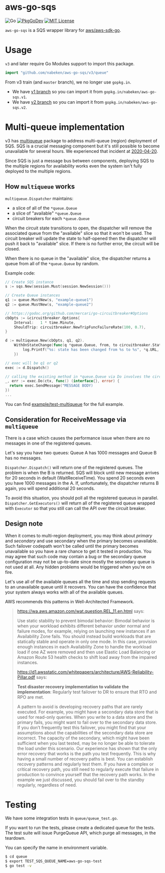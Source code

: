 # aws-go-sqs

![Go](https://github.com/nabeken/aws-go-sqs/workflows/Go/badge.svg)
[![PkgGoDev](https://pkg.go.dev/badge/github.com/nabeken/aws-go-sqs/v3)](https://pkg.go.dev/github.com/nabeken/aws-go-sqs/v3)
[![MIT License](http://img.shields.io/badge/license-MIT-blue.svg)](LICENSE)

`aws-go-sqs` is a SQS wrapper library for [aws/aws-sdk-go](https://github.com/aws/aws-sdk-go).

# Usage

`v3` and later require Go Modules support to import this package.
```go
import "github.com/nabeken/aws-go-sqs/v3/queue"
```

From v3 train (and `master` branch), we no longer use `gopkg.in`.

- We have [v1 branch](https://github.com/nabeken/aws-go-sqs/tree/v1) so you can import it from `gopkg.in/nabeken/aws-go-sqs.v1`.
- We have [v2 branch](https://github.com/nabeken/aws-go-sqs/tree/v2) so you can import it from `gopkg.in/nabeken/aws-go-sqs.v2`.

# Multi-queue implementation

v3 has [multiqueue](multiqueue/) package to address multi-queue (region) deployment of SQS. SQS is a crucial messaging component but it's still possible to become unavailable for several hours. We experienced that incident at [2020-04-20](https://status.aws.amazon.com/rss/sqs-ap-northeast-1.rss).

Since SQS is just a message bus between components, deploying SQS to the multiple regions for availability works even the system isn't fully deployed to the multiple regions.

## How `multiqueue` works

`multiqueue.Dispatcher` maintains:
- a slice of all of the `*queue.Queue`
- a slice of "available" `*queue.Queue`
- circuit breakers for each `*queue.Queue`

When the circuit state transitions to open, the dispatcher will remove the associated queue from the "available" slice so that it won't be used. The circuit breaker will update the state to half-opened then the dispatcher will push it back to "available" slice. If there is no further error, the circuit will be closed.

When there is no queue in the "available" slice, the dispatcher returns a queue from all of the `*queue.Queue` by random.

Example code:
```go
// Create SQS instance
s := sqs.New(session.Must(session.NewSession()))

// Create Queue instances
q1 := queue.MustNew(s, "example-queue1")
q2 := queue.MustNew(s, "example-queue2")

// https://godoc.org/github.com/mercari/go-circuitbreaker#Options
cbOpts := &circuitbreaker.Options{
    Interval:   1 * time.Minute,
    ShouldTrip: circuitbreaker.NewTripFuncFailureRate(100, 0.7),
}

d := multiqueue.New(cbOpts, q1, q2).
    WithOnStateChange(func(q *queue.Queue, from, to circuitbreaker.State) {
        log.Printf("%s: state has been changed from %s to %s", *q.URL, from, to)
    })

// exec will be q1 or q2
exec := d.Dispatch()

// calling the existing method in *queue.Queue via Do involves the circuit breaker
_, err := exec.Do(ctx, func() (interface{}, error) {
  return exec.SendMessage("MESSAGE BODY)
})
...
```

You can find [example/test-multiqueue](example/test-multiqueue) for the full example.

## Consideration for ReceiveMessage via `multiqueue`

There is a case which causes the performance issue when there are no messages in one of the registered queues.

Let's say you have two queues: Queue A has 1000 messages and Queue B has no messages.

`Dispatcher.Dispatch()` will return one of the registered queues. The problem is when the B is returned. SQS will block until new message arrives for 20 seconds in default (WaitReceiveTime). You spend 20 seconds even you have 1000 messages in the A. If, unfortunately, the dispatcher returns B again, you will spend additional 20 seconds.

To avoid this situation, you should poll all the registered queueus in parallel. `Dispatcher.GetExecutors()` will return all of the registered queue wrapped with `Executor` so that you still can call the API over the circuit breaker.

## Design note

When it comes to multi-region deployment, you may think about *primary* and *secondary* and use secondary when the primary becomes unavailable. Such failover codepath won't be called until the primary becomes unavailable so you have a rare chance to get it tested in production. You may agree that such code may contain a bug or the secondary queue configuration may not be up-to-date since mostly the secondary queue is not used at all. Any hidden problems would be triggered when you're on fire.

Let's use all of the available queues all the time and stop sending requests to an unavailable queue until it recovers. You can have the confidence that your system always works with all of the available queues.

AWS recommends this patterns in Well-Architected Framework.
> https://wa.aws.amazon.com/wat.question.REL_11.en.html says:
>
> Use static stability to prevent bimodal behavior: Bimodal behavior is when your workload exhibits different behavior under normal and failure modes, for example, relying on launching new instances if an Availability Zone fails. You should instead build workloads that are statically stable and operate in only one mode. In this case, provision enough instances in each Availability Zone to handle the workload load if one AZ were removed and then use Elastic Load Balancing or Amazon Route 53 health checks to shift load away from the impaired instances.
>
> https://d1.awsstatic.com/whitepapers/architecture/AWS-Reliability-Pillar.pdf says:
>
> **Test disaster recovery implementation to validate the implementation**: Regularly test failover to DR to
ensure that RTO and RPO are met.
>
> A pattern to avoid is developing recovery paths that are rarely executed. For example, you might have a secondary data store that is used for read-only queries.
> When you write to a data store and the primary fails, you might want to fail over to the secondary data store.
> If you don’t frequently test this failover, you might find that your assumptions about the capabilities of the secondary data store are incorrect.
> The capacity of the secondary, which might have been sufficient when you last tested, may be no longer be able to tolerate the load under this scenario.
> Our experience has shown that the only error recovery that works is the path you test frequently. This is why having a small number of recovery paths is best.
> You can establish recovery patterns and regularly test them. If you have a complex or critical recovery path, you still need to regularly execute that failure in production to convince yourself that the recovery path works.
> In the example we just discussed, you should fail over to the standby regularly, regardless of need.

# Testing

We have some integration tests in `queue/queue_test.go`.

If you want to run the tests, please create a dedicated queue for the tests. The test suite will issue PurgeQueue API, which purge all messages, in the teardown.

You can specify the name in environment variable.

```sh
$ cd queue
$ export TEST_SQS_QUEUE_NAME=aws-go-sqs-test
$ go test -v
```
